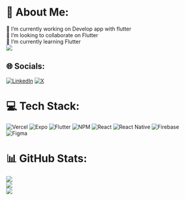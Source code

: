 # 💫 About Me:
🔭 I’m currently working on Develop app with flutter<br>👯 I’m looking to collaborate on Flutter<br>🌱 I’m currently learning Flutter<br>
[![](https://visitcount.itsvg.in/api?id=jlreyna85&icon=0&color=3)](https://visitcount.itsvg.in)

## 🌐 Socials:
[![LinkedIn](https://img.shields.io/badge/LinkedIn-%230077B5.svg?logo=linkedin&logoColor=white)](https://linkedin.com/in/firg28) [![X](https://img.shields.io/badge/X-black.svg?logo=X&logoColor=white)](https://x.com/firg28) 

# 💻 Tech Stack:
![Vercel](https://img.shields.io/badge/vercel-%23000000.svg?style=plastic&logo=vercel&logoColor=white) ![Expo](https://img.shields.io/badge/expo-1C1E24?style=plastic&logo=expo&logoColor=#D04A37) ![Flutter](https://img.shields.io/badge/Flutter-%2302569B.svg?style=plastic&logo=Flutter&logoColor=white) ![NPM](https://img.shields.io/badge/NPM-%23CB3837.svg?style=plastic&logo=npm&logoColor=white) ![React](https://img.shields.io/badge/react-%2320232a.svg?style=plastic&logo=react&logoColor=%2361DAFB) ![React Native](https://img.shields.io/badge/react_native-%2320232a.svg?style=plastic&logo=react&logoColor=%2361DAFB) ![Firebase](https://img.shields.io/badge/firebase-a08021?style=plastic&logo=firebase&logoColor=ffcd34) ![Figma](https://img.shields.io/badge/figma-%23F24E1E.svg?style=plastic&logo=figma&logoColor=white)
# 📊 GitHub Stats:
![](https://github-readme-stats.vercel.app/api?username=jlreyna85&theme=react&hide_border=false&include_all_commits=false&count_private=true)<br/>
![](https://github-readme-streak-stats.herokuapp.com/?user=jlreyna85&theme=react&hide_border=false)<br/>
![](https://github-readme-stats.vercel.app/api/top-langs/?username=jlreyna85&theme=react&hide_border=false&include_all_commits=false&count_private=true&layout=compact)



<!-- Proudly created with GPRM ( https://gprm.itsvg.in ) -->
